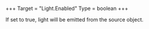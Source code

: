 +++
Target = "Light.Enabled"
Type = boolean
+++

If set to true, light will be emitted from the source object.